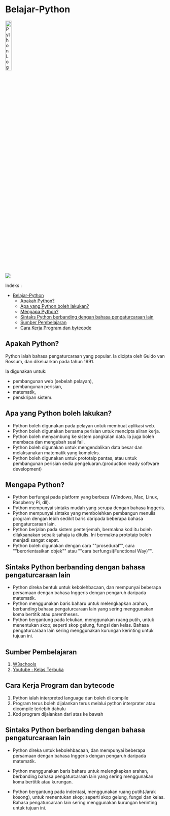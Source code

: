 # Belajar-Python

<img src="https://upload.wikimedia.org/wikipedia/commons/thumb/f/f8/Python_logo_and_wordmark.svg/2560px-Python_logo_and_wordmark.svg.png" alt="Python Logo" width="20%" />

![](https://us-central1-progress-markdown.cloudfunctions.net/progress/19)

Indeks :
- [Belajar-Python](#belajar-python)
  - [Apakah Python?](#apakah-python)
  - [Apa yang Python boleh lakukan?](#apa-yang-python-boleh-lakukan)
  - [Mengapa Python?](#mengapa-python)
  - [Sintaks Python berbanding dengan bahasa pengaturcaraan lain](#sintaks-python-berbanding-dengan-bahasa-pengaturcaraan-lain)
  - [Sumber Pembelajaran](#sumber-pembelajaran)
  - [Cara Kerja Program dan bytecode](#cara-kerja-program-dan-bytecode)

## Apakah Python?
Python ialah bahasa pengaturcaraan yang popular. Ia dicipta oleh Guido van Rossum, dan dikeluarkan pada tahun 1991.

Ia digunakan untuk:
+ pembangunan web (sebelah pelayan),
+ pembangunan perisian,
+ matematik,
+ penskripan sistem.

## Apa yang Python boleh lakukan?
+ Python boleh digunakan pada pelayan untuk membuat aplikasi web.
+ Python boleh digunakan bersama perisian untuk mencipta aliran kerja.
+ Python boleh menyambung ke sistem pangkalan data. Ia juga boleh membaca dan mengubah suai fail.
+ Python boleh digunakan untuk mengendalikan data besar dan melaksanakan matematik yang kompleks.
+ Python boleh digunakan untuk prototaip pantas, atau untuk pembangunan perisian sedia pengeluaran.(production ready software development)

## Mengapa Python?
+ Python berfungsi pada platform yang berbeza (Windows, Mac, Linux, Raspberry Pi, dll).
+ Python mempunyai sintaks mudah yang serupa dengan bahasa Inggeris.
+ Python mempunyai sintaks yang membolehkan pembangun menulis program dengan lebih sedikit baris daripada beberapa bahasa pengaturcaraan lain.
+ Python berjalan pada sistem penterjemah, bermakna kod itu boleh dilaksanakan sebaik sahaja ia ditulis. Ini bermakna prototaip boleh menjadi sangat cepat.
+ Python boleh digunakan dengan cara ""prosedural"", cara ""berorientasikan objek"" atau ""cara berfungsi(Functional Way)"".

## Sintaks Python berbanding dengan bahasa pengaturcaraan lain
+ Python direka bentuk untuk kebolehbacaan, dan mempunyai beberapa persamaan dengan bahasa Inggeris dengan pengaruh daripada matematik.
+ Python menggunakan baris baharu untuk melengkapkan arahan, berbanding bahasa pengaturcaraan lain yang sering menggunakan koma bertitik atau parentheses.
+ Python bergantung pada lekukan, menggunakan ruang putih, untuk menentukan skop; seperti skop gelung, fungsi dan kelas. Bahasa pengaturcaraan lain sering menggunakan kurungan kerinting untuk tujuan ini.


## Sumber Pembelajaran
1. [W3schools](https://www.w3schools.com/python/default.asp)
2. [Youtube : Kelas Terbuka](https://www.youtube.com/playlist?list=PLZS-MHyEIRo59lUBwU-XHH7Ymmb04ffOY)

## Cara Kerja Program dan bytecode

1. Python ialah interpreted language dan boleh di compile
2. Program terus boleh dijalankan terus melalui python interprater
atau dicompile terlebih dahulu
3. Kod program dijalankan dari atas ke bawah

## Sintaks Python berbanding dengan bahasa pengaturcaraan lain

+ Python direka untuk kebolehbacaan, dan mempunyai beberapa persamaan dengan bahasa Inggeris dengan pengaruh daripada matematik.

+ Python menggunakan baris baharu untuk melengkapkan arahan, berbanding bahasa pengaturcaraan lain yang sering menggunakan koma bertitik atau kurungan.

+ Python bergantung pada indentasi, menggunakan ruang putih(Jarak kosong), untuk menentukan skop; seperti skop gelung, fungsi dan kelas. Bahasa pengaturcaraan lain sering menggunakan kurungan kerinting untuk tujuan ini.